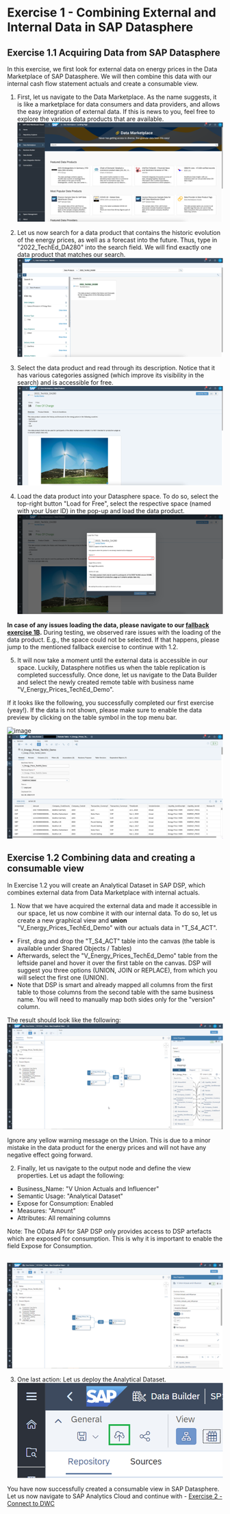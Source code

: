 # Exercise 1 - Combining External and Internal Data in SAP Datasphere

## Exercise 1.1 Acquiring Data from SAP Datasphere

In this exercise, we first look for external data on energy prices in the Data Marketplace of SAP Datasphere. We will then combine this data with our internal cash flow statement actuals and create a consumable view. 

1. First, let us navigate to the Data Marketplace. As the name suggests, it is like a marketplace for data consumers and data providers, and allows the easy integration of external data. If this is news to you, feel free to explore the various data products that are available. 
<br>![](/exercises/1_DataMarketplace/images/01-DM.png)

2. Let us now search for a data product that contains the historic evolution of the energy prices, as well as a forecast into the future. Thus, type in "2022_TechEd_DA280" into the search field. We will find exactly one data product that matches our search. 
<br>![](/exercises/1_DataMarketplace/images/02-Search.png)

3. Select the data product and read through its description. Notice that it has various categories assigned (which improve its visibility in the search)  and is accessible for free.
<br>![](/exercises/1_DataMarketplace/images/03-Description.png)

4. Load the data product into your Datasphere space. To do so, select the top-right button "Load for Free", select the respective space (named with your User ID) in the pop-up and load the data product.
<br>![](/exercises/1_DataMarketplace/images/04-Load.png)

**In case of any issues loading the data, please navigate to our [fallback exercise 1B](/exercises/Z_1B_DataMarketplace_Fallback/).** During testing, we observed rare issues with the loading of the data product. E.g., the space could not be selected. If that happens, please jump to the mentioned fallback exercise to continue with 1.2.

5. It will now take a moment until the external data is accessible in our space. Luckily, Datasphere notifies us when the table replication is completed successfully. Once done, let us navigate to the Data Builder and select the newly created remote table with business name "V_Energy_Prices_TechEd_Demo". 

If it looks like the following, you successfully completed our first exercise (yeay!). If the data is not shown, please make sure to enable the data preview by clicking on the table symbol in the top menu bar. 

![image](https://user-images.githubusercontent.com/112691476/201890721-2c5e3165-9865-403d-927e-9238e4e1abb7.png)
<br>![](/exercises/1_DataMarketplace/images/05-Preview.png)




## Exercise 1.2 Combining data and creating a consumable view

In Exercise 1.2 you will create an Analytical Dataset in SAP DSP, which combines external data from Data Marketplace with internal actuals. 

1. Now that we have acquired the external data and made it accessible in our space, let us now combine it with our internal data. To do so, let us create a new graphical view and **union** "V_Energy_Prices_TechEd_Demo" with our actuals data in "T_S4_ACT". 

- First, drag and drop the "T_S4_ACT" table into the canvas (the table is available under Shared Objects / Tables)
- Afterwards, select the "V_Energy_Prices_TechEd_Demo" table from the leftside panel and hover it over the first table on the canvas. DSP will suggest you three options (UNION, JOIN or REPLACE), from which you will select the first one (UNION).
- Note that DSP is smart and already mapped all columns from the first table to those columns from the second table with the same business name. You will need to manually map both sides only for the "version" column. 

The result should look like the following: 
<br>![](/exercises/1_DataMarketplace/images/1.2_Union_New.png)

Ignore any yellow warning message on the Union. This is due to a minor mistake in the data product for the energy prices and will not have any negative effect going forward.

2. Finally, let us navigate to the output node and define the view properties. Let us adapt the following: 

  - Business_Name: "V Union Actuals and Influencer"
  - Semantic Usage: "Analytical Dataset"
  - Expose for Consumption: Enabled
  - Measures: "Amount"
  - Attributes: All remaining columns 

Note: The OData API for SAP DSP only provides access to DSP artefacts which are exposed for consumption. This is why it is important to enable the field Expose for Consumption. 

<br>![](/exercises/1_DataMarketplace/images/1.2_Result.png)

3. One last action: Let us deploy the Analytical Dataset. 
<br>![](/exercises/1_DataMarketplace/images/08-Deploy.png)

You have now successfully created a consumable view in SAP Datasphere. Let us now navigate to SAP Analytics Cloud and continue with - [Exercise 2 - Connect to DWC](/exercises/2_Connect_to_DWC/)

